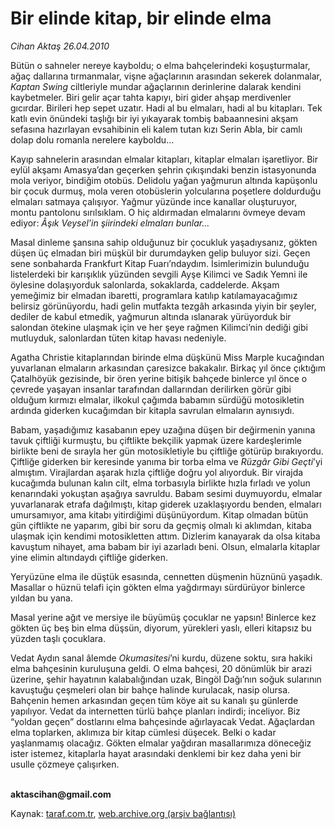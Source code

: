 # Bir elinde kitap, bir elinde elma

*Cihan Aktaş 26.04.2010*

<div class="yazi"><p>Bütün o sahneler nereye kayboldu; o elma bahçelerindeki koşuşturmalar, ağaç dallarına tırmanmalar, vişne ağaçlarının arasından sekerek dolanmalar, <i>Kaptan Swing</i> ciltleriyle mundar ağaçlarının derinlerine dalarak kendini kaybetmeler. Biri gelir açar tahta kapıyı, biri gider ahşap merdivenler gıcırdar. Birileri hep sepet uzatır. Hadi al bu elmaları, hadi al bu kitapları. Tek katlı evin önündeki taşlığı bir iyi yıkayarak tombiş babaannesini akşam sefasına hazırlayan evsahibinin eli kalem tutan kızı Serin Abla, bir camlı dolap dolu romanla nerelere kayboldu... </p>
<p>Kayıp sahnelerin arasından elmalar kitapları, kitaplar elmaları işaretliyor. Bir eylül akşamı Amasya’dan geçerken şehrin çıkışındaki benzin istasyonunda mola veriyor, bindiğim otobüs. Delidolu yağan yağmurun altında kapüşonlu bir çocuk durmuş, mola veren otobüslerin yolcularına poşetlere doldurduğu elmaları satmaya çalışıyor. Yağmur yüzünde ince kanallar oluşturuyor, montu pantolonu sırılsıklam. O hiç aldırmadan elmalarını övmeye devam ediyor: <i>Âşık Veysel’in şiirindeki elmaları bunlar... </i></p>
<p>Masal dinleme şansına sahip olduğunuz bir çocukluk yaşadıysanız, gökten düşen üç elmadan biri müşkül bir durumdayken gelip buluyor sizi. Geçen sene sonbaharda Frankfurt Kitap Fuarı’ndaydım. İsimlerimizin bulunduğu listelerdeki bir karışıklık yüzünden sevgili Ayşe Kilimci ve Sadık Yemni ile öylesine dolaşıyorduk salonlarda, sokaklarda, caddelerde. Akşam yemeğimiz bir elmadan ibaretti, programlara katılıp katılamayacağımız belirsiz görünüyordu, hadi gelin mutfakta tezgâh arkasında yiyin bir şeyler, dediler de kabul etmedik, yağmurun altında ıslanarak yürüyorduk bir salondan ötekine ulaşmak için ve her şeye rağmen Kilimci’nin dediği gibi mutluyduk, salonlardan tüten kitap havası nedeniyle. </p>
<p>Agatha Christie kitaplarından birinde elma düşkünü Miss Marple kucağından yuvarlanan elmaların arkasından çaresizce bakakalır. Birkaç yıl önce çıktığım Çatalhöyük gezisinde, bir ören yerine bitişik bahçede binlerce yıl önce o çevrede yaşayan insanlar tarafından dallarından derilirken görür gibi olduğum kırmızı elmalar, ilkokul çağımda babamın sürdüğü motosikletin ardında giderken kucağımdan bir kitapla savrulan elmaların aynısıydı. </p>
<p>Babam, yaşadığımız kasabanın epey uzağına düşen bir değirmenin yanına tavuk çiftliği kurmuştu, bu çiftlikte bekçilik yapmak üzere kardeşlerimle birlikte beni de sırayla her gün motosikletiyle bu çiftliğe götürüp bırakıyordu. Çiftliğe giderken bir keresinde yanıma bir torba elma ve <i>Rüzgâr Gibi Geçti</i>’yi almıştım. Virajlardan aşarak hızla çiftliğe doğru yol alıyorduk. Bir virajda kucağımda bulunan kalın cilt, elma torbasıyla birlikte hızla fırladı ve yolun kenarındaki yokuştan aşağıya savruldu. Babam sesimi duymuyordu, elmalar yuvarlanarak etrafa dağılmıştı, kitap giderek uzaklaşıyordu benden, elmaları umursamıyor, ama kitabı yitirdiğimi düşünüyordum. Kitap olmadan bütün gün çiftlikte ne yaparım, gibi bir soru da geçmiş olmalı ki aklımdan, kitaba ulaşmak için kendimi motosikletten attım. Dizlerim kanayarak da olsa kitaba kavuştum nihayet, ama babam bir iyi azarladı beni. Olsun, elmalarla kitaplar yine elimin altındaydı çiftliğe giderken. </p>
<p>Yeryüzüne elma ile düştük esasında, cennetten düşmenin hüznünü yaşadık. Masallar o hüznü telafi için gökten elma yağdırmayı sürdürüyor binlerce yıldan bu yana.</p>
<p>Masal yerine ağıt ve mersiye ile büyümüş çocuklar ne yapsın! Binlerce kez gökten üç beş bin elma düşsün, diyorum, yürekleri yaslı, elleri kitapsız bu yüzden taşlı çocuklara. </p>
<p>Vedat Aydın sanal âlemde <i>Okumasitesi</i>’ni kurdu, düzene soktu, sıra hakiki elma bahçesinin kuruluşuna geldi. O elma bahçesi, 20 dönümlük bir arazi üzerine, şehir hayatının kalabalığından uzak, Bingöl Dağı’nın soğuk sularının kavuştuğu çeşmeleri olan bir bahçe halinde kurulacak, nasip olursa. Bahçenin hemen arkasından geçen tüm köye ait su kanalı şu günlerde yapılıyor. Vedat da internetten türlü bahçe planları indirdi; inceliyor. Biz “yoldan geçen” dostlarını elma bahçesinde ağırlayacak Vedat. Ağaçlardan elma toplarken, aklımıza bir kitap cümlesi düşecek. Belki o kadar yaşlanmamış olacağız. Gökten elmalar yağdıran masallarımıza döneceğiz ister istemez, kitaplarla hayat arasındaki denklemi bir kez daha yeni bir usulle çözmeye çalışırken.</p>
<p><b><br/>aktascihan@gmail.com</b></p></div>

Kaynak: [taraf.com.tr](http://www.taraf.com.tr:80/makale/11046.htm), [web.archive.org (arşiv bağlantısı)](http://web.archive.org/web/20100501025355/http://www.taraf.com.tr:80/makale/11046.htm)
